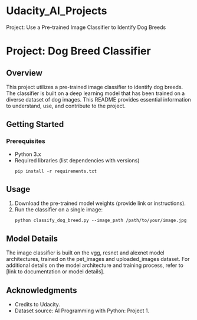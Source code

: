 # Udacity_AI_Projects
Project: Use a Pre-trained Image Classifier to Identify Dog Breeds

# Project: Dog Breed Classifier

## Overview
This project utilizes a pre-trained image classifier to identify dog breeds. The classifier is built on a deep learning model that has been trained on a diverse dataset of dog images. This README provides essential information to understand, use, and contribute to the project.

## Getting Started
### Prerequisites
- Python 3.x
- Required libraries (list dependencies with versions)
  ```
  pip install -r requirements.txt
  ```

## Usage
1. Download the pre-trained model weights (provide link or instructions).
2. Run the classifier on a single image:
   ```
   python classify_dog_breed.py --image_path /path/to/your/image.jpg
   ```

## Model Details
The image classifier is built on the vgg, resnet and alexnet model architectures, trained on the pet_images and uploaded_images dataset. For additional details on the model architecture and training process, refer to [link to documentation or model details].


## Acknowledgments
- Credits to Udacity.
- Dataset source: AI Programming with Python: Project 1.
